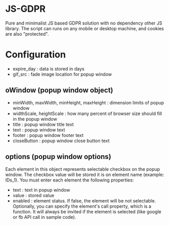 # JS-GDPR
Pure and minimalist JS based GDPR solution with no  dependency other JS library.
The script can runs on any mobile or desktop machine, and cookies are also
"protected".


# Configuration
- expire_day : data is stored in days
- gif_src : fade image location for popup window


## oWindow (popup window object)
- minWidth, maxWidth, minHeight, maxHeight : dimension limits of popup window
- widthScale, heightScale : how many percent of browser size should fill in
the popup window
- title : popup window title text
- text : popup window text
- footer : popup window footer text
- closeButton : popup window close button text

## options (popup window options)
Each element in this object represents selectable checkbox on the popup window.
The checkbox value will be stored it is on element name (example: IDs_1). You
must enter each element the following properties:
- text : text in popup window
- value : stored value
- enabled : element status. If false, the element will be not selectable.
Optionally, you can specify the element's call property, which is a function. It
will always be invited if the element is selected (like google or fb API call in
sample code).
